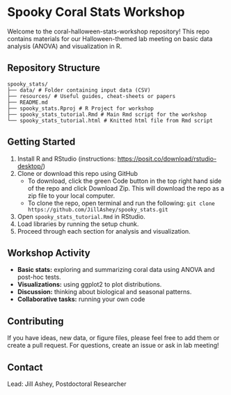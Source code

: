 # Spooky Coral Stats Workshop

Welcome to the coral-halloween-stats-workshop repository! This repo contains materials for our Halloween-themed lab meeting on basic data analysis (ANOVA) and visualization in R.

## Repository Structure

```
spooky_stats/
├── data/ # Folder containing input data (CSV)
├── resources/ # Useful guides, cheat-sheets or papers
├── README.md
├── spooky_stats.Rproj # R Project for workshop
├── spooky_stats_tutorial.Rmd # Main Rmd script for the workshop
└── spooky_stats_tutorial.html # Knitted html file from Rmd script
```

## Getting Started

1. Install R and RStudio (instructions: https://posit.co/download/rstudio-desktop/)
2. Clone or download this repo using GitHub
	- To download, click the green Code button in the top right hand side of the repo and click Download Zip. This will download the repo as a zip file to your local computer. 
	- To clone the repo, open terminal and run the following: `git clone https://github.com/JillAshey/spooky_stats.git`
3. Open `spooky_stats_tutorial.Rmd` in RStudio.
4. Load libraries by running the setup chunk. 
5. Proceed through each section for analysis and visualization.

## Workshop Activity

- **Basic stats:** exploring and summarizing coral data using ANOVA and post-hoc tests. 
- **Visualizations:** using ggplot2 to plot distributions.
- **Discussion:** thinking about biological and seasonal patterns.
- **Collaborative tasks:** running your own code

## Contributing

If you have ideas, new data, or figure files, please feel free to add them or create a pull request. For questions, create an issue or ask in lab meeting!

## Contact

Lead: Jill Ashey, Postdoctoral Researcher